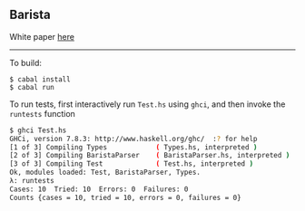 ## Barista

White paper [here](https://gist.github.com/Cixelyn/775c557109d638a34988)

---

To build: 
```
$ cabal install
$ cabal run
```

To run tests, first interactively run `Test.hs` using `ghci`, and then invoke the `runtests` function
```bash
$ ghci Test.hs
GHCi, version 7.8.3: http://www.haskell.org/ghc/  :? for help
[1 of 3] Compiling Types            ( Types.hs, interpreted )
[2 of 3] Compiling BaristaParser    ( BaristaParser.hs, interpreted )
[3 of 3] Compiling Test             ( Test.hs, interpreted )
Ok, modules loaded: Test, BaristaParser, Types.
λ: runtests
Cases: 10  Tried: 10  Errors: 0  Failures: 0
Counts {cases = 10, tried = 10, errors = 0, failures = 0}
```
